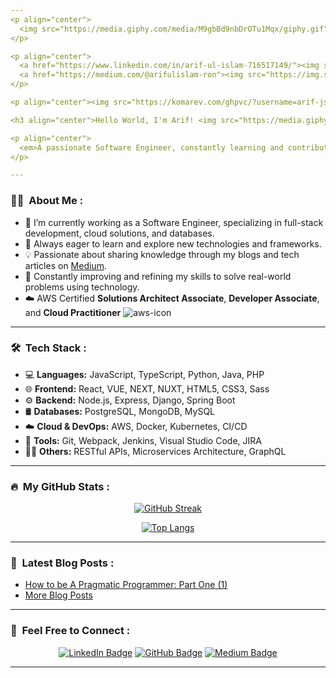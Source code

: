 ```yaml
---
<p align="center">
  <img src="https://media.giphy.com/media/M9gbBd9nbDrOTu1Mqx/giphy.gif" width="100"/>
</p>

<p align="center">
  <a href="https://www.linkedin.com/in/arif-ul-islam-716517149/"><img src="https://img.shields.io/badge/LinkedIn-blue?style=for-the-badge&logo=linkedin&logoColor=white" alt="LinkedIn Badge"></a>
  <a href="https://medium.com/@arifulislam-ron"><img src="https://img.shields.io/badge/Medium-12100E?style=for-the-badge&logo=medium&logoColor=white" alt="Medium Badge"></a>
</p>

<p align="center"><img src="https://komarev.com/ghpvc/?username=arif-js&style=flat-square&color=blue" alt="Profile Views"></p>

<h3 align="center">Hello World, I'm Arif! <img src="https://media.giphy.com/media/hvRJCLFzcasrR4ia7z/giphy.gif" width="40"></h3>

<p align="center">
  <em>A passionate Software Engineer, constantly learning and contributing to the world of technology</em>
</p>

---
```


### 👨‍💻 &nbsp;About Me :

- 🔭 I’m currently working as a Software Engineer, specializing in full-stack development, cloud solutions, and databases.
- 🌱 Always eager to learn and explore new technologies and frameworks.
- 💡 Passionate about sharing knowledge through my blogs and tech articles on [Medium](https://medium.com/@arifulislam-ron).
- 🚀 Constantly improving and refining my skills to solve real-world problems using technology.
- ☁️ AWS Certified **Solutions Architect Associate**, **Developer Associate**, and **Cloud Practitioner** <img src="https://img.icons8.com/color/20/000000/amazon-web-services.png" alt="aws-icon"/> 

---

### 🛠️ &nbsp;Tech Stack :

- 💻 **Languages:** JavaScript, TypeScript, Python, Java, PHP
- 🌐 **Frontend:** React, VUE, NEXT, NUXT, HTML5, CSS3, Sass
- ⚙️ **Backend:** Node.js, Express, Django, Spring Boot
- 🛢 **Databases:** PostgreSQL, MongoDB, MySQL
- ☁️ **Cloud & DevOps:** AWS, Docker, Kubernetes, CI/CD
- 🔧 **Tools:** Git, Webpack, Jenkins, Visual Studio Code, JIRA
- 🧑‍💻 **Others:** RESTful APIs, Microservices Architecture, GraphQL

---

### 🔥 &nbsp;My GitHub Stats :

<p align="center">
  <a href="http://github-readme-streak-stats.herokuapp.com?user=arif-js&theme=dark&background=000000">
    <img src="http://github-readme-streak-stats.herokuapp.com?user=arif-js&theme=dark&background=000000" alt="GitHub Streak" />
  </a>
</p>

<p align="center">
  <a href="https://github.com/anuraghazra/github-readme-stats">
    <img src="https://github-readme-stats.vercel.app/api/top-langs/?username=arif-js&layout=compact&theme=vision-friendly-dark" alt="Top Langs" />
  </a>
</p>

---

### 📖 &nbsp;Latest Blog Posts :

- [How to be A Pragmatic Programmer: Part One (1)](https://medium.com/brainstation23/how-to-be-a-pragmatic-programmer-part-one-1-5d48ae31a49e)
- [More Blog Posts](https://medium.com/@arifulislam-ron)

---

### 💬 &nbsp;Feel Free to Connect :

<p align="center">
  <a href="https://www.linkedin.com/in/arif-ul-islam-716517149/"><img src="https://img.shields.io/badge/LinkedIn-blue?style=for-the-badge&logo=linkedin&logoColor=white" alt="LinkedIn Badge"></a>
  <a href="https://github.com/arif-js"><img src="https://img.shields.io/badge/GitHub-333?style=for-the-badge&logo=github&logoColor=white" alt="GitHub Badge"></a>
  <a href="https://medium.com/@arifulislam-ron"><img src="https://img.shields.io/badge/Medium-12100E?style=for-the-badge&logo=medium&logoColor=white" alt="Medium Badge"></a>
</p>

---
